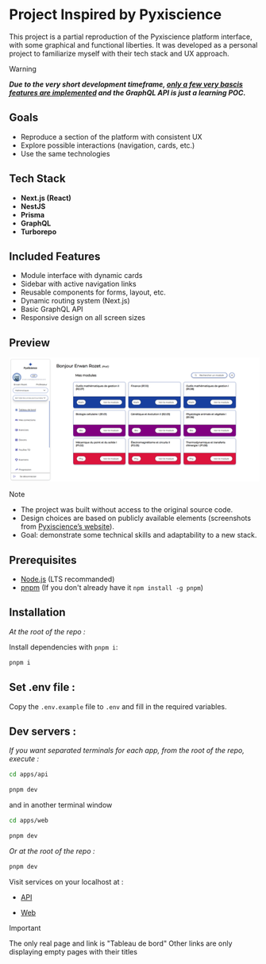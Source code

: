 # Project Inspired by Pyxiscience

This project is a partial reproduction of the Pyxiscience platform interface, with some graphical and functional liberties. It was developed as a personal project to familiarize myself with their tech stack and UX approach.

> [!WARNING]  
> **_Due to the very short development timeframe,
> <ins>only a few very bascis features are implemented</ins>
> and the GraphQL API is just a learning POC._**

## Goals

- Reproduce a section of the platform with consistent UX
- Explore possible interactions (navigation, cards, etc.)
- Use the same technologies

## Tech Stack

- **Next.js (React)**
- **NestJS**
- **Prisma**
- **GraphQL**
- **Turborepo**

## Included Features

- Module interface with dynamic cards
- Sidebar with active navigation links
- Reusable components for forms, layout, etc.
- Dynamic routing system (Next.js)
- Basic GraphQL API
- Responsive design on all screen sizes

## Preview

![screenshot](./apps/web/public/screenshot.png)

> [!NOTE]
>
> - The project was built without access to the original source code.
> - Design choices are based on publicly available elements
>   (screenshots from [Pyxiscience’s website](https://pyxiscience.com/)).
> - Goal: demonstrate some technical skills and adaptability to a new stack.

## Prerequisites

- [Node.js](https://nodejs.org/) (LTS recommanded)
- [pnpm](https://pnpm.io/) (If you don't already have it `npm install -g pnpm`)

## Installation

_At the root of the repo :_

Install dependencies with `pnpm i`:

```bash
pnpm i
```

## Set .env file :

Copy the `.env.example` file to `.env` and fill in the required variables.

## Dev servers :

_If you want separated terminals for each app, from the root of the repo, execute :_

```bash
cd apps/api
```

```bash
pnpm dev
```

and in another terminal window

```bash
cd apps/web
```

```bash
pnpm dev
```

_Or at the root of the repo :_

```bash
pnpm dev
```

Visit services on your localhost at :

- [API](http://localhost:3000/graphql)

- [Web](http://localhost:3001/dashboard)

> [!IMPORTANT]
> The only real page and link is "Tableau de bord"
> Other links are only displaying empty pages with their titles
